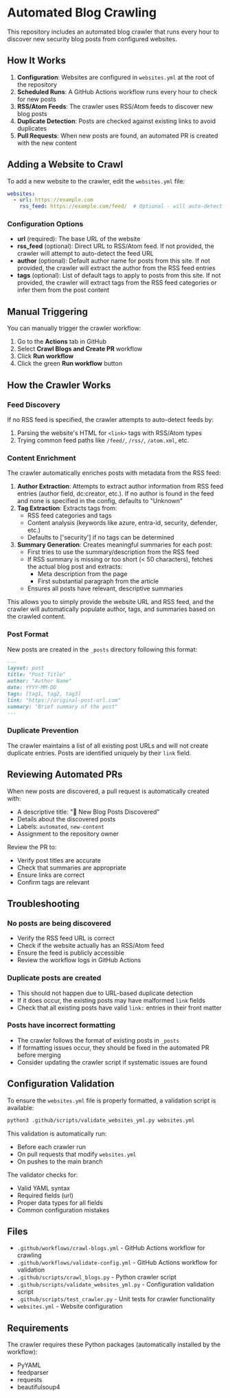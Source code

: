 # Automated Blog Crawling

This repository includes an automated blog crawler that runs every hour to discover new security blog posts from configured websites.

## How It Works

1. **Configuration**: Websites are configured in `websites.yml` at the root of the repository
2. **Scheduled Runs**: A GitHub Actions workflow runs every hour to check for new posts
3. **RSS/Atom Feeds**: The crawler uses RSS/Atom feeds to discover new blog posts
4. **Duplicate Detection**: Posts are checked against existing links to avoid duplicates
5. **Pull Requests**: When new posts are found, an automated PR is created with the new content

## Adding a Website to Crawl

To add a new website to the crawler, edit the `websites.yml` file:

```yaml
websites:
  - url: https://example.com
    rss_feed: https://example.com/feed/  # Optional - will auto-detect if omitted
```

### Configuration Options

- **url** (required): The base URL of the website
- **rss_feed** (optional): Direct URL to RSS/Atom feed. If not provided, the crawler will attempt to auto-detect the feed URL
- **author** (optional): Default author name for posts from this site. If not provided, the crawler will extract the author from the RSS feed entries
- **tags** (optional): List of default tags to apply to posts from this site. If not provided, the crawler will extract tags from the RSS feed categories or infer them from the post content

## Manual Triggering

You can manually trigger the crawler workflow:

1. Go to the **Actions** tab in GitHub
2. Select **Crawl Blogs and Create PR** workflow
3. Click **Run workflow**
4. Click the green **Run workflow** button

## How the Crawler Works

### Feed Discovery

If no RSS feed is specified, the crawler attempts to auto-detect feeds by:
1. Parsing the website's HTML for `<link>` tags with RSS/Atom types
2. Trying common feed paths like `/feed/`, `/rss/`, `/atom.xml`, etc.

### Content Enrichment

The crawler automatically enriches posts with metadata from the RSS feed:

1. **Author Extraction**: Attempts to extract author information from RSS feed entries (author field, dc:creator, etc.). If no author is found in the feed and none is specified in the config, defaults to "Unknown"
2. **Tag Extraction**: Extracts tags from:
   - RSS feed categories and tags
   - Content analysis (keywords like azure, entra-id, security, defender, etc.)
   - Defaults to ['security'] if no tags can be determined
3. **Summary Generation**: Creates meaningful summaries for each post:
   - First tries to use the summary/description from the RSS feed
   - If RSS summary is missing or too short (< 50 characters), fetches the actual blog post and extracts:
     - Meta description from the page
     - First substantial paragraph from the article
   - Ensures all posts have relevant, descriptive summaries

This allows you to simply provide the website URL and RSS feed, and the crawler will automatically populate author, tags, and summaries based on the crawled content.

### Post Format

New posts are created in the `_posts` directory following this format:

```markdown
---
layout: post
title: "Post Title"
author: "Author Name"
date: YYYY-MM-DD
tags: [tag1, tag2, tag3]
link: "https://original-post-url.com"
summary: "Brief summary of the post"
---
```

### Duplicate Prevention

The crawler maintains a list of all existing post URLs and will not create duplicate entries. Posts are identified uniquely by their `link` field.

## Reviewing Automated PRs

When new posts are discovered, a pull request is automatically created with:
- A descriptive title: "🤖 New Blog Posts Discovered"
- Details about the discovered posts
- Labels: `automated`, `new-content`
- Assignment to the repository owner

Review the PR to:
- Verify post titles are accurate
- Check that summaries are appropriate
- Ensure links are correct
- Confirm tags are relevant

## Troubleshooting

### No posts are being discovered

- Verify the RSS feed URL is correct
- Check if the website actually has an RSS/Atom feed
- Ensure the feed is publicly accessible
- Review the workflow logs in GitHub Actions

### Duplicate posts are created

- This should not happen due to URL-based duplicate detection
- If it does occur, the existing posts may have malformed `link` fields
- Check that all existing posts have valid `link:` entries in their front matter

### Posts have incorrect formatting

- The crawler follows the format of existing posts in `_posts`
- If formatting issues occur, they should be fixed in the automated PR before merging
- Consider updating the crawler script if systematic issues are found

## Configuration Validation

To ensure the `websites.yml` file is properly formatted, a validation script is available:

```bash
python3 .github/scripts/validate_websites_yml.py websites.yml
```

This validation is automatically run:
- Before each crawler run
- On pull requests that modify `websites.yml`
- On pushes to the main branch

The validator checks for:
- Valid YAML syntax
- Required fields (url)
- Proper data types for all fields
- Common configuration mistakes

## Files

- `.github/workflows/crawl-blogs.yml` - GitHub Actions workflow for crawling
- `.github/workflows/validate-config.yml` - GitHub Actions workflow for validation
- `.github/scripts/crawl_blogs.py` - Python crawler script
- `.github/scripts/validate_websites_yml.py` - Configuration validation script
- `.github/scripts/test_crawler.py` - Unit tests for crawler functionality
- `websites.yml` - Website configuration

## Requirements

The crawler requires these Python packages (automatically installed by the workflow):
- PyYAML
- feedparser
- requests
- beautifulsoup4
